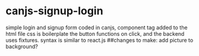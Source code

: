 # canjs-signup-login
simple login and signup form coded in canjs, component tag added to the html file
css is boilerplate
the button functions on click, and the backend uses fixtures.
syntax is similar to react.js
##changes to make:
add picture to background?
